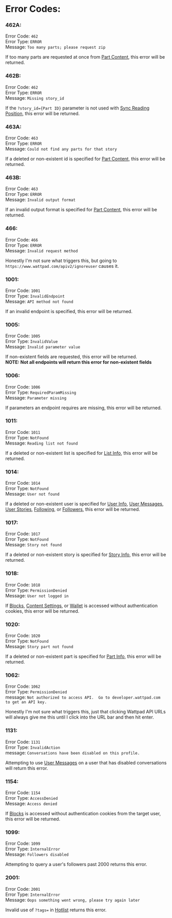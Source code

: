 # Error Codes:

### 462A:

Error Code: `462` \
Error Type: `ERROR` \
Message: `Too many parts; please request zip`

If too many parts are requested at once from [Part Content](../API_Endpoints/Part_Content.md), this error will be returned.

### 462B:

Error Code: `462` \
Error Type: `ERROR` \
Message: `Missing story_id`

If the `?story_id={Part ID}` parameter is not used with [Sync Reading Position](../API_Endpoints/Sync_Reading_Position.md), this error will be returned.

### 463A:

Error Code: `463` \
Error Type: `ERROR` \
Message: `Could not find any parts for that story`

If a deleted or non-existent id is specified for [Part Content](../API_Endpoints/Part_Content.md), this error will be returned.

### 463B:

Error Code: `463` \
Error Type: `ERROR` \
Message: `Invalid output format`

If an invalid output format is specified for [Part Content](../API_Endpoints/Part_Content.md), this error will be returned.

### 466:

Error Code: `466` \
Error Type: `ERROR` \
Message: `Invalid request method`

Honestly I'm not sure what triggers this, but going to `https://www.wattpad.com/apiv2/ignoreuser` causes it.

### 1001:

Error Code: `1001` \
Error Type: `InvalidEndpoint` \
Message: `API method not found`

If an invalid endpoint is specified, this error will be returned.

### 1005:

Error Code: `1005` \
Error Type: `InvalidValue` \
Message: `Invalid parameter value`

If non-existent fields are requested, this error will be returned. \
**NOTE: Not all endpoints will return this error for non-existent fields**

### 1006:

Error Code: `1006` \
Error Type: `RequiredParamMissing` \
Message: `Parameter missing`

If parameters an endpoint requires are missing, this error will be returned.

### 1011:

Error Code: `1011` \
Error Type: `NotFound` \
Message: `Reading list not found`

If a deleted or non-existent list is specified for [List Info](../API_Endpoints/List_Info.md), this error will be returned.

### 1014:

Error Code: `1014` \
Error Type: `NotFound` \
Message: `User not found`

If a deleted or non-existent user is specified for [User Info](../API_Endpoints/User_Info.md), [User Messages](../API_Endpoints/User_Messages.md), [User Stories](../API_Endpoints/User_Stories.md), [Following](../API_Endpoints/Following.md), or [Followers](../API_Endpoints/Followers.md), this error will be returned.

### 1017:

Error Code: `1017` \
Error Type: `NotFound` \
Message: `Story not found`

If a deleted or non-existent story is specified for [Story Info](../API_Endpoints/Story_Info.md), this error will be returned.

### 1018:

Error Code: `1018` \
Error Type: `PermissionDenied` \
Message: `User not logged in`

If [Blocks](../API_Endpoints/Blocks.md), [Content Settings](../API_Endpoints/Content_Settings.md), or [Wallet](../API_Endpoints/Wallet.md) is accessed without authentication cookies, this error will be returned.

### 1020:

Error Code: `1020` \
Error Type: `NotFound` \
Message: `Story part not found`

If a deleted or non-existent part is specified for [Part Info](../API_Endpoints/Part_Info.md), this error will be returned.

### 1062:

Error Code: `1062` \
Error Type: `PermissionDenied` \
message: `Not authorized to access API.  Go to developer.wattpad.com to get an API key.`

Honestly I'm not sure what triggers this, just that clicking Wattpad API URLs will always give me this until I click into the URL bar and then hit enter.

### 1131:

Error Code: `1131` \
Error Type: `InvalidAction` \
message: `Conversations have been disabled on this profile.`

Attempting to use [User Messages](../API_Endpoints/User_Messages.md) on a user that has disabled conversations will return this error.

### 1154:

Error Code: `1154` \
Error Type: `AccessDenied` \
Message: `Access denied`

If [Blocks](../API_Endpoints/Blocks.md) is accessed without authentication cookies from the target user, this error will be returned.


### 1099:

Error Code: `1099` \
Error Type: `InternalError` \
Message: `Followers disabled`

Attempting to query a user's followers past 2000 returns this error.

### 2001:

Error Code: `2001` \
Error Type: `InternalError` \
Message: `Oops something went wrong, please try again later`

Invalid use of `?tags=` in [Hotlist](../API_Endpoints/Hotlist.md) returns this error.